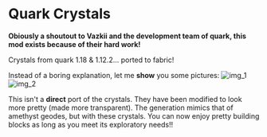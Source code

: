 # Quark Crystals
**Obiously a shoutout to Vazkii and the development team of quark, this mod exists because of their hard work!**

Crystals from quark 1.18 & 1.12.2... ported to fabric!

Instead of a boring explanation, let me **show** you some pictures:
![img_1](https://user-images.githubusercontent.com/60066663/184640495-73c962dd-5b19-43cb-a1c5-40e5812c868e.png)
![img_2](https://user-images.githubusercontent.com/60066663/184640504-923b4727-aaf1-45c1-a9a6-154263d3446b.png)


This isn't a **direct** port of the crystals. They have been modified to look more pretty (made more transparent).
The generation mimics that of amethyst geodes, but with these crystals.
You can now enjoy pretty building blocks as long as you meet its exploratory needs!!

